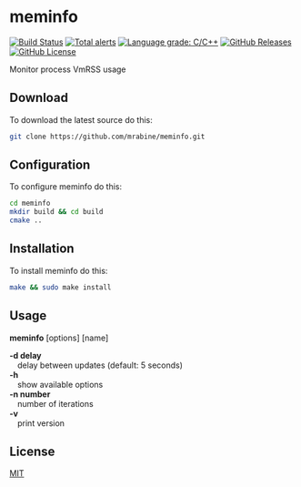 # meminfo
[![Build Status](https://github.com/mrabine/meminfo/workflows/build/badge.svg)](https://github.com/mrabine/meminfo/actions?query=workflow%3Abuild)
[![Total alerts](https://img.shields.io/lgtm/alerts/g/mrabine/meminfo.svg?logo=lgtm&logoWidth=18)](https://lgtm.com/projects/g/mrabine/meminfo/alerts/)
[![Language grade: C/C++](https://img.shields.io/lgtm/grade/cpp/g/mrabine/meminfo.svg?logo=lgtm&logoWidth=18)](https://lgtm.com/projects/g/mrabine/meminfo/context:cpp)
[![GitHub Releases](https://img.shields.io/github/release/mrabine/meminfo.svg)](https://github.com/mrabine/meminfo/releases/latest)
[![GitHub License](https://img.shields.io/badge/license-MIT-blue.svg)](https://github.com/mrabine/meminfo/blob/main/LICENSE)

Monitor process VmRSS usage

## Download

To download the latest source do this:
```bash
git clone https://github.com/mrabine/meminfo.git
```

## Configuration

To configure meminfo do this:
```bash
cd meminfo
mkdir build && cd build
cmake ..
```

## Installation

To install meminfo do this:
```bash
make && sudo make install
```

## Usage

**meminfo** [options] [name]

**-d delay**\
&emsp;delay between updates (default: 5 seconds)\
**-h**\
&emsp;show available options\
**-n number**\
&emsp;number of iterations\
**-v**\
&emsp;print version

## License

[MIT](https://choosealicense.com/licenses/mit/)

